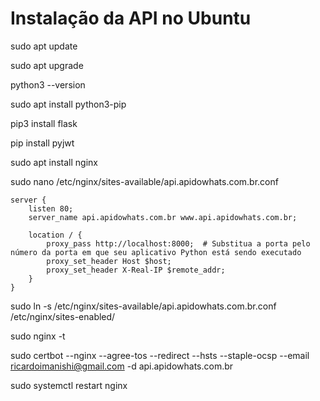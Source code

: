 # Instalação da API no Ubuntu

sudo apt update

sudo apt upgrade

python3 --version

sudo apt install python3-pip

pip3 install flask

pip install pyjwt

sudo apt install nginx

sudo nano /etc/nginx/sites-available/api.apidowhats.com.br.conf

```
server {
    listen 80;
    server_name api.apidowhats.com.br www.api.apidowhats.com.br;
    
    location / {
        proxy_pass http://localhost:8000;  # Substitua a porta pelo número da porta em que seu aplicativo Python está sendo executado
        proxy_set_header Host $host;
        proxy_set_header X-Real-IP $remote_addr;
    }
}
```

sudo ln -s /etc/nginx/sites-available/api.apidowhats.com.br.conf /etc/nginx/sites-enabled/

sudo nginx -t

sudo certbot --nginx --agree-tos --redirect --hsts --staple-ocsp --email ricardoimanishi@gmail.com -d api.apidowhats.com.br

sudo systemctl restart nginx
